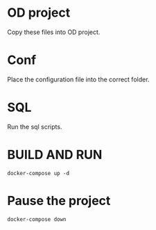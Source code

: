 # OD project
Copy these files into OD project.

# Conf
Place the configuration file into the correct folder.

# SQL
Run the sql scripts.

# BUILD AND RUN 

```
docker-compose up -d
```

# Pause the project
```
docker-compose down
```